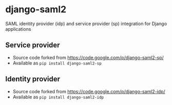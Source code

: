 django-saml2
============

SAML identity provider (idp) and service provider (sp) integration for Django applications

Service provider
----------------

- Source code forked from https://code.google.com/p/django-saml2-sp/
- Available as `pip install django-saml2-sp`

Identity provider
-----------------

- Source code forked from https://code.google.com/p/django-saml2-idp/
- Available as `pip install django-saml2-idp`

